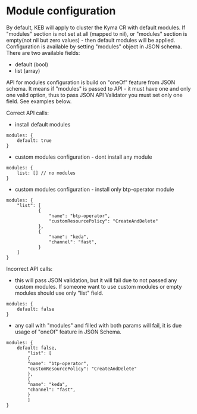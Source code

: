 # Module configuration

By default, KEB will apply to cluster the Kyma CR with default modules.
If "modules" section is not set at all (mapped to nil), or "modules" section is empty(not nil but zero values) - then default modules will be applied.
Configuration is available by setting "modules" object in JSON schema.
There are two available fields:
- default (bool)
- list (array)

API for modules configuration is build on "oneOf" feature from JSON schema. It means if "modules" is passed to API - it must have one and only one valid option, thus to pass JSON API Validator you must set only one field. See examples below.

Correct API calls:

- install default modules

```
modules: {
    default: true
}
```

- custom modules configuration - dont install any module
```
modules: {
    list: [] // no modules
}
```

- custom modules configuration - install only btp-operator module
```
modules: {
    "list": [
            {
                "name": "btp-operator",
                "customResourcePolicy": "CreateAndDelete"
            },
            {
                "name": "keda",
                "channel": "fast",
            }
    ]
}
```

Incorrect API calls:

- this will pass JSON validation, but it will fail due to not passed any custom modules. If someone want to use custom modules or empty modules should use only "list" field.
```
modules: {
    default: false
}
```

- any call with "modules" and filled with both params will fail, it is due usage of "oneOf" feature in JSON Schema.
```
modules: {
    default: false,
        "list": [
        {
        "name": "btp-operator",
        "customResourcePolicy": "CreateAndDelete"
        },
        {
        "name": "keda",
        "channel": "fast",
        }
        ]
}
```
